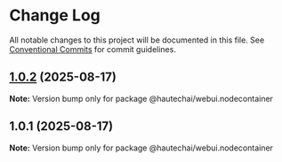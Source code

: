 # Change Log

All notable changes to this project will be documented in this file.
See [Conventional Commits](https://conventionalcommits.org) for commit guidelines.

## [1.0.2](https://github.com/HautechAI/webui/compare/@hautechai/webui.nodecontainer@1.0.1...@hautechai/webui.nodecontainer@1.0.2) (2025-08-17)

**Note:** Version bump only for package @hautechai/webui.nodecontainer

## 1.0.1 (2025-08-17)

**Note:** Version bump only for package @hautechai/webui.nodecontainer
